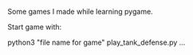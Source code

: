 Some games I made while learning pygame.

Start game with:

python3 "file name for game"
	play_tank_defense.py
	...
